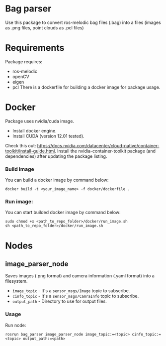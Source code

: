# Bag parser

Use this package to convert ros-melodic bag files (.bag) into a files (images as .png files, point clouds as .pcl files)

# Requirements

Package requires:
- ros-melodic
- openCV
- eigen
- pcl
There is a dockerfile for building a docker image for package usage.

# Docker

Package uses nvidia/cuda image.
- Install docker engine.
- Install CUDA (version 12.01 tested).

Check this out: https://docs.nvidia.com/datacenter/cloud-native/container-toolkit/install-guide.html. 
Install the nvidia-container-toolkit package (and dependencies) after updating the package listing.

### Build image
You can build a docker image by command below:
```
docker build -t <your_image_name> -f docker/dockerfile .
```

### Run image:
You can start builded docker image by command below:
```
sudo chmod +x <path_to_repo_folder>/docker/run_image.sh
sh <path_to_repo_folder>/docker/run_image.sh
```
# Nodes

## image_parser_node

Saves images (.png format) and camera information (.yaml format) into a filesystem.
- `image_topic` - It's a `sensor_msgs/Image` topic to subscribe.
- `cinfo_topic` - It's a `sensor_msgs/CamraInfo` topic to subscribe.
- `output_path` - Directory to use for output files.

### Usage

Run node:

`rosrun bag_parser image_parser_node image_topic:=<topic> cinfo_topic:=<topic> output_path:=<path>`